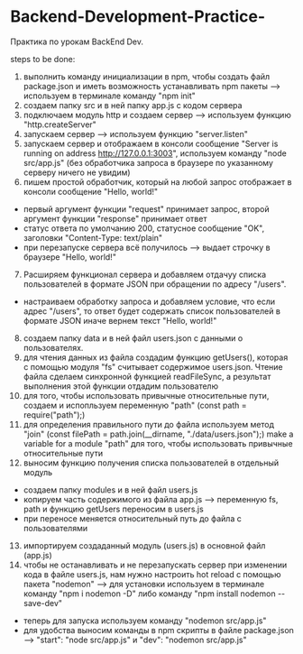 # Backend-Development-Practice-
Практика по урокам BackEnd Dev. 

steps to be done: 
1. выполнить команду инициализации в npm, чтобы создать файл package.json и иметь возможность устанавливать npm пакеты --> используем в терминале команду "npm init"  
2. создаем папку src и в ней папку app.js с кодом сервера 
3. подключаем модуль http и создаем сервер --> используем функцию "http.createServer"  
4. запускаем сервер --> используем функцию "server.listen"  
5. запускаем сервер и отображаем в консоли сообщение "Server is running on address http://127.0.0.1:3003", используем команду "node src/app.js" (без обработчика запроса в браузере по указанному серверу ничего не увидим)  
6. пишем простой обработчик, который на любой запрос отображает в консоли сообщение "Hello, world!"
- первый аргумент функции "request" принимает запрос, второй аргумент функции "response" принимает ответ
- статус ответа по умолчанию 200, статусное сообщение "OK", заголовки "Content-Type: text/plain" 
- при перезапуске сервера всё получилось --> выдает строчку в браузере "Hello, world!" 
7. Расширяем функционал сервера и добавляем отдачуу списка пользователей в формате JSON при обращении по адресу "/users". 
- настраиваем обработку запроса и добавляем условие, что если адрес "/users", то ответ будет содержать список пользователей в формате JSON иначе вернем текст "Hello, world!"
8. создаем папку data и в ней файл users.json с данными о пользователях.
9. для чтения данных из файла создадим функцию getUsers(), которая с помощью модуля "fs" считывает содержимое users.json. Чтение файла сделаем синхронной функцией readFileSync, а результат выполнения этой функции отдадим пользователю 
10. для того, чтобы использовать привычные относительные пути, создаем и испопльзуем переменную "path" (const path = require("path");)
11. для определения правильного пути до файла используем метод "join" (const filePath = path.join(__dirname, "./data/users.json");) 
make a variable for a module "path" для того, чтобы использовать привычные относительные пути
12. выносим функцию получения списка пользователей в отдельный модуль
- создаем папку modules и в ней файл users.js 
- копируем часть содержимого из файла app.js --> переменную fs, path и функцию getUsers переносим в users.js  
- при переносе меняется относительный путь до файла с пользователями 
13. импортируем создаданный модуль (users.js) в основной файл (app.js)
14. чтобы не останавливать и не перезапускать сервер при изменении кода в файле users.js, нам нужно настроить hot reload с помощью пакета "nodemon" --> для установки используем в терминале команду "npm i nodemon -D" либо команду "npm install nodemon --save-dev"
- теперь для запуска используем команду "nodemon src/app.js" 
- для удобства выносим команды в npm скрипты в файле package.json --> "start": "node src/app.js" и "dev": "nodemon src/app.js"
